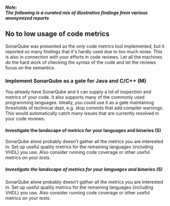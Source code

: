 ---
---

**_Note:<br/>The following is a curated mix of illustrative findings from various anonymized reports_**

## No to low usage of code metrics

SonarQube was presented as the *only* code metrics tool implemented, but it reported so many findings that it's hardly used due to too much noise. 
This is also in connection with your efforts in code reviews.
Let all the machines do the hard work of checking the syntax of the code and let the reviews focus on the semantics.

### Implement SonarQube as a gate for Java and C/C++ (M)

You already have SonarQube and it can supply a lot of inspection and metrics of your code. It also supports many of the commonly used programming languages.
Ideally, you could use it as a gate maintaining thresholds of technical dept, e.g. stop commits that add compiler warnings.
This would automatically catch many issues that are currently resolved in your code reviews.

#### Investigate the landscape of metrics for your languages and binaries (S)

SonarQube alone probably doesn't gather all the metrics you are interested in.
Set up useful quality metrics for the remaining languages (including VHDL) you use.
Also consider running code coverage or other useful metrics on your _tests_.

##### Investigate the landscape of metrics for your languages and binaries (S)

SonarQube alone probably doesn't gather all the metrics you are interested in.
Set up useful quality metrics for the remaining languages (including VHDL) you use.
Also consider running code coverage or other useful metrics on your _tests_.